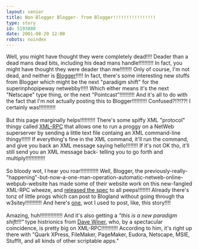 ```yaml
---
layout: senior
title: Non-Blogger Blogger- from Blogger!!!!!!!!!!!!!!!!
type: story
id: 5193880
date: 2001-08-20 12:00
robots: noindex
---
```

Well, you might have thought they were completely dead!!!! Deader than a dead mans dead bits, including his dead mans handle!!!!!!!!!! In fact, you might have thought they were deader than me!!!!!!!! Only of course, I'm not dead, and neither is <a href="http://www.blogger.com/">Blogger</a>!!!!! In fact, there's some interesting new stuffs from Blogger which might be the next "paradigm shift" for the superinphopipeway netwebby!!!!! Which either means it's the next "Netscape" type thing, or the next "Pointcast"!!!!!!!!!! And it's all to do with the fact that I'm not actually posting this to Blogger!!!!!!!!!! Confused?!?!??! I certainly was!!!!!!!!!!!<br/> <br/>But this page marginally helps!!!!!!!!!! There's some spiffy XML "protocol" thingy called <a href="http://www.xmlrpc.com/">XML-RPC</a> that allows one to run a proggy on a NetWeb superserver by sending a little text file containg an XML command-line thingy!!!!!! If everything's fine in the XML command, it'll run the command, and give you back an XML message saying hello!!!!!!!! If it's not OK tho, it'll still send you an XML message back- telling you to go forth and multiply!!!!!!!!!!!!!<br/> <br/>So bloody wot, I hear you roar!!!!!!!!!!!! Well, Blogger, the previously-really-"happening"-but-now-a-one-man-operation-automatic-netweb-online-webpub-website has made some of their website work on this new-fangled XML-RPC wheeze, and <a href="http://plant.blogger.com/api/">released the spec</a> to all peeps!!!!!!!! Already there's tonz of little progs which can post to Blogland without going through tha w3sitey!!!!!!!!!!! And here's <a href="http://www.hi.is/~sigfuso/blogbuddy/">one</a>, wot I used to post, like, this story!!!! <br/> <br/>Amazing, huh!!!!!!!!!!!!!!! And it's also getting a <i>"this is a new paradigm shift!!!" </i>type histrionics from <a href="http://davenet.userland.com/2001/08/13/connectingWithBlogger">Dave Winer</a>, who, by a spectacular coincidence, is pretty big on XML-RPC!!!!!!!!!!! According to him, it's right up there with "Quark XPress, FileMaker, PageMaker, Eudora, Netscape, MSIE, StuffIt, and all kinds of other scriptable apps."